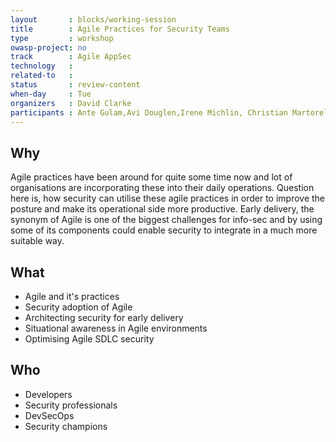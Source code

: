 ```yaml
---
layout       : blocks/working-session
title        : Agile Practices for Security Teams
type         : workshop
owasp-project: no
track        : Agile AppSec
technology   :
related-to   :
status       : review-content
when-day     : Tue
organizers   : David Clarke
participants : Ante Gulam,Avi Douglen,Irene Michlin, Christian Martorella
---
```


## Why

Agile practices have been around for quite some time now and lot of organisations are incorporating these into their daily operations. Question here is, how security can utilise these agile practices in order to improve the posture and make its operational side more productive. Early delivery, the synonym of Agile is one of the biggest challenges for info-sec and by using some of its components could enable security to integrate in a much more suitable way.

## What

- Agile and it's practices
- Security adoption of Agile
- Architecting security for early delivery
- Situational awareness in Agile environments
- Optimising Agile SDLC security 

## Who

- Developers
- Security professionals
- DevSecOps
- Security champions
